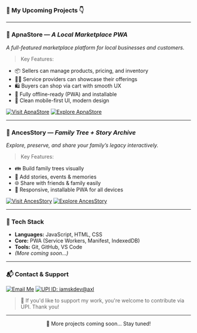
### 🚀 My Upcoming Projects 👇

---
### 🛒 ApnaStore — *A Local Marketplace PWA*  
_A full-featured marketplace platform for local businesses and customers._

> Key Features:
- 📦 Sellers can manage products, pricing, and inventory  
- 🧑‍🔧 Service providers can showcase their offerings  
- 🛍️ Buyers can shop via cart with smooth UX  
- 🔌 Fully offline-ready (PWA) and installable  
- 🎨 Clean mobile-first UI, modern design  

[![Visit ApnaStore](https://img.shields.io/badge/Visit-ApnaStore-green?style=for-the-badge&logo=github)](https://github.com/iamskdev/apnastore.com) 
[![Explore ApnaStore](https://img.shields.io/badge/Explore-ApnaStore-2196f3?style=for-the-badge&logo=pwa&logoColor=white)](https://iamskdev.github.io/apnastore.com)

---

### 🌳 AncesStory — *Family Tree + Story Archive*  
_Explore, preserve, and share your family’s legacy interactively._

> Key Features:
- 👪 Build family trees visually  
- 📝 Add stories, events & memories  
- 🌐 Share with friends & family easily  
- 📱 Responsive, installable PWA for all devices  

[![Visit AncesStory](https://img.shields.io/badge/Visit-AncesStory-forestgreen?style=for-the-badge&logo=github)](https://github.com/iamskdev/ancesstory.com) 
[![Explore AncesStory](https://img.shields.io/badge/Explore-AncesStory-4caf50?style=for-the-badge&logo=pwa&logoColor=white)](https://iamskdev.github.io/ancesstory.com)

---

### 🧰 Tech Stack

- **Languages:** JavaScript, HTML, CSS  
- **Core:** PWA (Service Workers, Manifest, IndexedDB)  
- **Tools:** Git, GitHub, VS Code  
- *(More coming soon...)*

---

### 📬 Contact & Support

[![Email Me](https://img.shields.io/badge/Email-Click%20to%20Mail-blue?style=for-the-badge&logo=gmail)](mailto:iamsantosh@outlook.in)
[![UPI ID: iamskdev@axl](https://img.shields.io/badge/UPI%20ID-iamskdev@axl-purple?style=for-the-badge&logo=phonepe)](upi://pay?pa=iamskdev@axl&pn=Santosh&cu=INR)

> 🙌 If you'd like to support my work, you're welcome to contribute via UPI. Thank you!

---

<p align="center">🌱 More projects coming soon... Stay tuned!</p>

